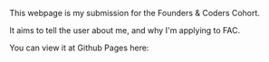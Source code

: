 This webpage is my submission for the Founders & Coders Cohort. 

It aims to tell the user about me, and why I'm applying to FAC. 

You can view it at Github Pages here: 
